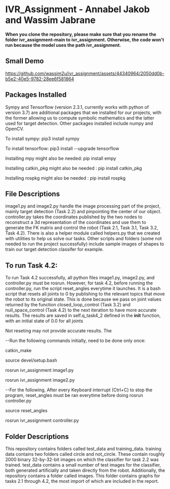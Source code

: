 # IVR_Assignment - Annabel Jakob and Wassim Jabrane
**When you clone the repository, please make sure that you rename the folder ivr_assignment-main to ivr_assignment. Otherwise, the code won't run because the model uses the path ivr_assignment.**



## Small Demo

https://github.com/wassim2u/ivr_assignment/assets/44340964/2050dd0b-b5e2-40e5-9782-28ee6f581864






## Packages Installed 
Sympy and Tensorflow (version 2.3.1, currently works with python of version 3.7) are additional packages that we installed for our projects, with the former allowing us to compute symbolic mathematics and the latter used for target detection.
Other packages installed include numpy and OpenCV.

To install sympy: pip3 install sympy

To install tensorflow: pip3 install --upgrade tensorflow

Installing mpy might also be needed: pip install empy

Installing catkin_pkg might also be needed : pip install catkin_pkg

Installing rospkg might also be needed : pip install rospkg

## File Descriptions
image1.py and image2.py handle the image processing part of the project, mainly target detection (Task 2.2) and pinpointing the center of our object.
controller.py takes the coordinates published by the two nodes to reconstruct a 3d representation of the coordinates and use them to generate the FK matrix and control the robot (Task 2.1, Task 3.1, Task 3.2, Task 4.2).
There is also a helper module called helpers.py that we created with utilities to help us solve our tasks.
Other scripts and folders (some not needed to run the project successfully) include sample images of shapes to train our target detection classifer for example.
## To run Task 4.2:
To run Task 4.2 successfully, all python files image1.py, image2.py, and controller.py must be rosrun. However, for task 4.2, before running the controller.py, run the script reset_angles everytime it launches. It is a bash script that resets all joints to 0 by publishing to the relevant topics that move the robot to its original state. This is done because we pass on joint values returned by the function closed_loop_control (Task 3.2) and null_space_control (Task 4.2) to the next iteration to have more accurate results. The results are saved in self.q_task4_2 defined in the __init__ function, with an initial state of 0.0 for all joints

Not reseting may not provide accurate results. The 

--Run the following commands initially, need to be done only once: 

catkin_make

source devel/setup.bash

rosrun ivr_assignment image1.py

rosrun ivr_assignment image2.py

--For the following, After every Keyboard interrupt (Ctrl+C) to stop the program, reset_angles must be 
ran everytime before doing rosrun controller.py


source reset_angles

rosrun ivr_assignment controller.py

## Folder Descriptions
This repository contains folders called test_data and training_data. training data contains two folders called circle and not_circle. These contain roughly 2000 binary 32-by-32-bit images on which the classifier for task 2.2 was trained. test_data contains a small number of test images for the classifier, both generated artificially and taken directly from the robot.
Additionally, the repository contains a folder called images. This folder contains graphs for tasks 2.1 through 4.2, the most import of which are included in the report.
